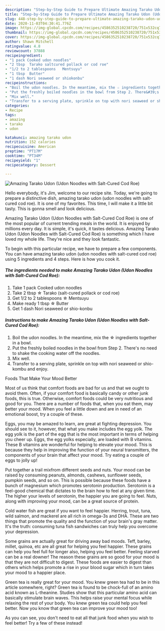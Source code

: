 ```yaml
---
description: "Step-by-Step Guide to Prepare Ultimate Amazing Tarako Udon (Udon Noodles with Salt-Cured Cod Roe)"
title: "Step-by-Step Guide to Prepare Ultimate Amazing Tarako Udon (Udon Noodles with Salt-Cured Cod Roe)"
slug: 448-step-by-step-guide-to-prepare-ultimate-amazing-tarako-udon-udon-noodles-with-salt-cured-cod-roe
date: 2020-11-03T04:30:41.776Z
image: https://img-global.cpcdn.com/recipes/4586352510238720/751x532cq70/amazing-tarako-udon-udon-noodles-with-salt-cured-cod-roe-recipe-main-photo.jpg
thumbnail: https://img-global.cpcdn.com/recipes/4586352510238720/751x532cq70/amazing-tarako-udon-udon-noodles-with-salt-cured-cod-roe-recipe-main-photo.jpg
cover: https://img-global.cpcdn.com/recipes/4586352510238720/751x532cq70/amazing-tarako-udon-udon-noodles-with-salt-cured-cod-roe-recipe-main-photo.jpg
author: Shawn Mitchell
ratingvalue: 4.8
reviewcount: 37888
recipeingredient:
- "1 pack Cooked udon noodles"
- "2 tbsp  Tarako saltcured pollack or cod roe"
- "1/2 to 2 tablespoons   Mentsuyu"
- "1 tbsp  Butter"
- "1 dash Nori seaweed or shiokonbu"
recipeinstructions:
- "Boil the udon noodles. In the meantime, mix the ☆ ingredients together in a bowl."
- "Put the freshly boiled noodles in the bowl from Step 2. There&#39;s no need to shake the cooking water off the noodles."
- "Mix well."
- "Transfer to a serving plate, sprinkle on top with nori seaweed or shio-kombu and enjoy."
categories:
- Recipe
tags:
- amazing
- tarako
- udon

katakunci: amazing tarako udon 
nutrition: 152 calories
recipecuisine: American
preptime: "PT17M"
cooktime: "PT34M"
recipeyield: "1"
recipecategory: Dessert

---
```



![Amazing Tarako Udon (Udon Noodles with Salt-Cured Cod Roe)](https://img-global.cpcdn.com/recipes/4586352510238720/751x532cq70/amazing-tarako-udon-udon-noodles-with-salt-cured-cod-roe-recipe-main-photo.jpg)

Hello everybody, it's Jim, welcome to our recipe site. Today, we're going to prepare a distinctive dish, amazing tarako udon (udon noodles with salt-cured cod roe). It is one of my favorites. This time, I will make it a little bit tasty. This is gonna smell and look delicious.



Amazing Tarako Udon (Udon Noodles with Salt-Cured Cod Roe) is one of the most popular of current trending meals in the world. It is enjoyed by millions every day. It is simple, it's quick, it tastes delicious. Amazing Tarako Udon (Udon Noodles with Salt-Cured Cod Roe) is something which I have loved my whole life. They're nice and they look fantastic.


To begin with this particular recipe, we have to prepare a few components. You can have amazing tarako udon (udon noodles with salt-cured cod roe) using 5 ingredients and 4 steps. Here is how you cook it.

<!--inarticleads1-->

##### The ingredients needed to make Amazing Tarako Udon (Udon Noodles with Salt-Cured Cod Roe):

1. Take 1 pack Cooked udon noodles
1. Take 2 tbsp ☆ Tarako (salt-cured pollack or cod roe)
1. Get 1/2 to 2 tablespoons  ☆ Mentsuyu
1. Make ready 1 tbsp ☆ Butter
1. Get 1 dash Nori seaweed or shio-konbu




<!--inarticleads2-->

##### Instructions to make Amazing Tarako Udon (Udon Noodles with Salt-Cured Cod Roe):

1. Boil the udon noodles. In the meantime, mix the ☆ ingredients together in a bowl.
1. Put the freshly boiled noodles in the bowl from Step 2. There&#39;s no need to shake the cooking water off the noodles.
1. Mix well.
1. Transfer to a serving plate, sprinkle on top with nori seaweed or shio-kombu and enjoy.




Foods That Make Your Mood Better


Most of us think that comfort foods are bad for us and that we ought to avoid them. Often, if your comfort food is basically candy or other junk foods, this is true. Otherwise, comfort foods could be very nutritious and good for you. There are a number of foods that, when you eat them, may better your mood. When you feel a little down and are in need of an emotional boost, try a couple of these.

Eggs, you may be amazed to learn, are great at fighting depression. You should see to it, however, that what you make includes the egg yolk. The egg yolk is the part of the egg that is the most important in terms of helping you cheer up. Eggs, the egg yolks especially, are loaded with B vitamins. These B vitamins are wonderful for helping to elevate your mood. This is because they help in improving the function of your neural transmitters, the components of your brain that affect your mood. Try eating a couple of eggs to jolly up!

Put together a trail mixfrom different seeds and nuts. Your mood can be raised by consuming peanuts, almonds, cashews, sunflower seeds, pumpkin seeds, and so on. This is possible because these foods have a bunch of magnesium which promotes serotonin production. Serotonin is a feel-good chemical that dictates to the brain how to feel at any given time. The higher your levels of serotonin, the happier you are going to feel. Nuts, along with improving your mood, can be a great source of protein.

Cold water fish are great if you want to feel happier. Herring, trout, tuna, wild salmon, and mackerel are all rich in omega-3s and DHA. These are two things that promote the quality and the function of your brain's gray matter. It's the truth: consuming tuna fish sandwiches can truly help you overcome your depression. 

Some grains are actually great for driving away bad moods. Teff, barley, millet, quinoa, etc are all great for helping you feel happier. These grains can help you feel full for longer also, helping you feel better. Feeling starved can be a real downer! The reason these grains are so good for your mood is that they are not difficult to digest. These foods are easier to digest than others which helps promote a rise in your blood sugar which in turn takes your mood to a happier place.

Green tea is really great for your mood. You knew green tea had to be in this article somewhere, right? Green tea is found to be chock-full of an amino acid known as L-theanine. Studies show that this particular amino acid can basically stimulate brain waves. This helps raise your mental focus while relaxing the rest of your body. You knew green tea could help you feel better. Now you know that green tea can improve your mood too!

As you can see, you don't need to eat all that junk food when you wish to feel better! Try a few of these instead!

